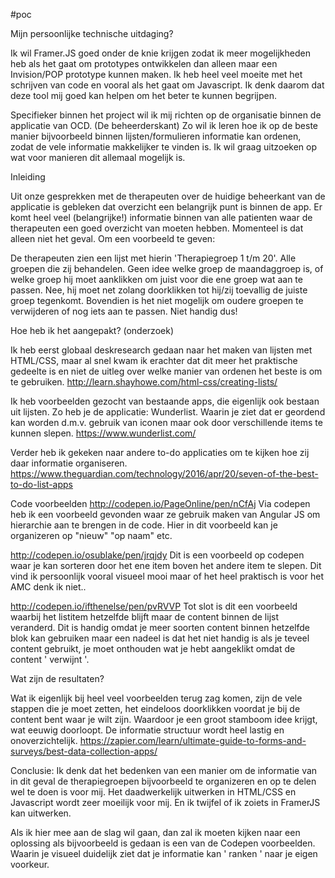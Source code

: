 #poc

Mijn persoonlijke technische uitdaging?

Ik wil Framer.JS goed onder de knie krijgen zodat ik meer mogelijkheden heb als het gaat om prototypes ontwikkelen dan alleen maar een Invision/POP prototype kunnen maken. Ik heb heel veel moeite met het schrijven van code en vooral als het gaat om Javascript. Ik denk daarom dat deze tool mij goed kan helpen om het beter te kunnen begrijpen. 

Specifieker binnen het project wil ik mij richten op de organisatie binnen de applicatie van OCD. (De beheerderskant) Zo wil ik leren hoe ik op de beste manier bijvoorbeeld binnen lijsten/formulieren informatie kan ordenen, zodat de vele informatie makkelijker te vinden is. Ik wil graag uitzoeken op wat voor manieren dit allemaal mogelijk is. 

Inleiding

Uit onze gesprekken met de therapeuten over de huidige beheerkant van de applicatie is gebleken dat overzicht een belangrijk punt is binnen de app. Er komt heel veel (belangrijke!) informatie binnen van alle patienten waar de therapeuten een goed overzicht van moeten hebben. Momenteel is dat alleen niet het geval. Om een voorbeeld te geven:

De therapeuten zien een lijst met hierin 'Therapiegroep 1 t/m 20'. Alle groepen die zij behandelen. Geen idee welke groep de maandaggroep is, of welke groep hij moet aanklikken om juist voor die ene groep wat aan te passen. Nee, hij moet net zolang doorklikken tot hij/zij toevallig de juiste groep tegenkomt. Bovendien is het niet mogelijk om oudere groepen te verwijderen of nog iets aan te passen. Niet handig dus!

Hoe heb ik het aangepakt? (onderzoek)

Ik heb eerst globaal deskresearch gedaan naar het maken van lijsten met HTML/CSS, maar al snel kwam ik erachter dat dit meer het praktische gedeelte is en niet de uitleg over welke manier van ordenen het beste is om te gebruiken. 
http://learn.shayhowe.com/html-css/creating-lists/

Ik heb voorbeelden gezocht van bestaande apps, die eigenlijk ook bestaan uit lijsten. Zo heb je de applicatie: Wunderlist. Waarin je ziet dat er geordend kan worden d.m.v. gebruik van iconen maar ook door verschillende items te kunnen slepen.
https://www.wunderlist.com/

Verder heb ik gekeken naar andere to-do applicaties om te kijken hoe zij daar informatie organiseren. 
https://www.theguardian.com/technology/2016/apr/20/seven-of-the-best-to-do-list-apps

Code voorbeelden
http://codepen.io/PageOnline/pen/nCfAj Via codepen heb ik een voorbeeld gevonden waar ze gebruik maken van Angular JS om hierarchie aan te brengen in de code. Hier in dit voorbeeld kan je organizeren op "nieuw" "op naam" etc. 

http://codepen.io/osublake/pen/jrqjdy Dit is een voorbeeld op codepen waar je kan sorteren door het ene item boven het andere item te slepen. Dit vind ik persoonlijk vooral visueel mooi maar of het heel praktisch is voor het AMC denk ik niet..

http://codepen.io/ifthenelse/pen/pvRVVP Tot slot is dit een voorbeeld waarbij het listitem hetzelfde blijft maar de content binnen de lijst veranderd. Dit is handig omdat je meer soorten content binnen hetzelfde blok kan gebruiken maar een nadeel is dat het niet handig is als je teveel content gebruikt, je moet onthouden wat je hebt aangeklikt omdat de content ' verwijnt '.


Wat zijn de resultaten?

Wat ik eigenlijk bij heel veel voorbeelden terug zag komen, zijn de vele stappen die je moet zetten, het eindeloos doorklikken voordat je bij de content bent waar je wilt zijn. Waardoor je een groot stamboom idee krijgt, wat eeuwig doorloopt. De informatie structuur wordt heel lastig en onoverzichtelijk. 
https://zapier.com/learn/ultimate-guide-to-forms-and-surveys/best-data-collection-apps/

Conclusie:
Ik denk dat het bedenken van een manier om de informatie van in dit geval de therapiegroepen bijvoorbeeld te organizeren en op te delen wel te doen is voor mij. Het daadwerkelijk uitwerken in HTML/CSS en Javascript wordt zeer moeilijk voor mij. En ik twijfel of ik zoiets in FramerJS kan uitwerken. 

Als ik hier mee aan de slag wil gaan, dan zal ik moeten kijken naar een oplossing als bijvoorbeeld is gedaan is een van de Codepen voorbeelden. Waarin je visueel duidelijk ziet dat je informatie kan ' ranken ' naar je eigen voorkeur. 
